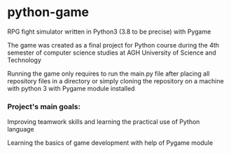 # python-game

RPG fight simulator written in Python3 (3.8 to be precise) with Pygame

The game was created as a final project for Python course during the 4th semester of computer science studies at AGH University of Science and Technology

Running the game only requires to run the main.py file after placing all repository files in a directory or simply cloning the repository on a machine with python 3 with Pygame module installed

### Project's main goals:
Improving teamwork skills and learning the practical use of Python language

Learning the basics of game development with help of Pygame module

